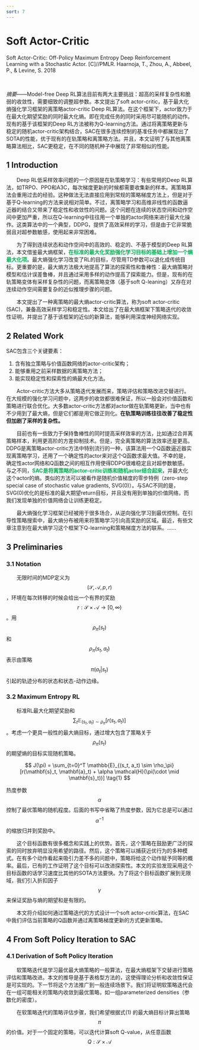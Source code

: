 ```yaml
---
sort: 7
---
```


#  Soft Actor-Critic

Soft Actor-Critic: Off-Policy Maximum Entropy Deep Reinforcement Learning with a Stochastic Actor. [C]//PMLR. Haarnoja, T., Zhou, A., Abbeel, P., & Levine, S. 2018

<br/>

*摘要*——Model-free Deep RL算法目前有两大主要挑战：超高的采样复杂性和脆弱的收敛性，需要细致的调整超参数。本文提出了soft actor-critic，基于最大化熵强化学习框架的离策略actor-critic Deep RL算法。在这个框架下，actor致力于在最大化期望奖励的同时最大化熵。即在完成任务的同时采用尽可能随机的动作。现有的基于该框架的Deep RL方法被称为Q-learning方法。通过将离策略更新与稳定的随机actor-critic架构结合，SAC在很多连续控制的基准任务中都展现出了SOTA的性能，优于现有的在轨策略和离策略方法。并且，本文证明了与其他离策略算法相比，SAC更稳定，在不同的随机种子中展现了非常相似的性能。

## 1 Introduction

&emsp;&emsp;Deep RL低采样效率问题的一个原因是在轨策略学习：有些常用的Deep RL算法，如TRPO、PPO和A3C，每次梯度更新的时候都需要收集新的样本。离策略算法会重用过去的经验。这种做法无法直接应用到常规的策略梯度方法上，但是对于基于Q-learning的方法来说相对简单。不过，离策略学习和高维非线性的函数逼近器的结合又带来了稳定性和收敛性的问题。这个问题在连续的状态空间和动作空间中更加严重，所以在Q-learning中往往用一个单独的actor网络来进行最大化操作。这类算法中的一个典型，DDPG，提供了高效采样的学习，但是由于它非常脆弱且对超参数敏感，使用起来非常困难。

&emsp;&emsp;为了得到连续状态和动作空间中的高效的、稳定的、不基于模型的Deep RL算法，本文借鉴最大熵框架，<b><font color="#00B050">在标准的最大化奖励强化学习目标的基础上增加一个熵最大化项</font></b>。最大熵强化学习改变了RL的目标，尽管用TD参数可以退化成传统目标。更重要的是，最大熵方法极大地提高了算法的探索性和鲁棒性：最大熵策略对模型和估计误差鲁棒，并且通过采用多样的动作提高了探索能力。但是，现有的在轨策略变体有采样复杂性的问题，而离策略变体（基于soft Q-leaning）又存在对连续动作空间需要复杂的近似推理步骤的问题。

&emsp;&emsp;本文提出了一种离策略的最大熵actor-critic算法，称为soft actor-critic (SAC)，兼备高效采样学习和稳定性。本文给出了在最大熵框架下策略迭代的收敛性证明，并提出了基于该框架的近似的新算法，能够利用深度神经网络实现。

## 2 Related Work

SAC包含三个关键要素：
1. 含有独立策略与价值函数网络的actor-critic架构；
2. 能够重用之前采样数据的离策略方法；
3. 能实现稳定性和探索性的熵最大化方法。

&emsp;&emsp;Actor-critic方法大多从策略迭代发展而来，策略评估和策略改进交替进行。在大规模的强化学习问题中，这两步的收敛都很难保证，所以一般会对价值函数和策略进行联合优化。大多数actor-critic方法都对actor做在轨策略更新，当中也有不少用到了最大熵，但是它们都是用它做正则化。**在轨策略训练往往改善了稳定性但加剧了采样的复杂性。**

&emsp;&emsp;目前也有一些致力于保持鲁棒性的同时提高采样效率的方法，比如通过合并离策略样本，利用更高阶的方差抑制技术。但是，完全离策略的算法效率还是更高。DDPG是离策略actor-critic方法中特别流行的一种，该算法用一个Q函数逼近器实现离策略学习，还用了一个确定性的actor来对这个Q函数求最大值。不幸的是，确定性actor网络和Q函数之间的相互作用使得DDPG很难稳定且对超参数敏感。与之不同，<b><font color="#00B050">SAC是将离策略的actor-critic训练和随机actor结合起来</font></b>，并最大化这个actor的熵。类似的方法可以被看作是随机价值梯度的零步特例（zero-step special case of stochastic value gradients, SVG(0)）。与SAC不同的是，SVG(0)优化的是标准的最大期望return目标，并且没有用到单独的价值网络，而我们发现单独的价值网络会让训练更稳定。

&emsp;&emsp;最大熵强化学习框架已经被用于很多场合，从逆向强化学习到最优控制。在引导性策略搜索中，最大熵分布被用来将策略学习引向高奖励的区域。最近，有些文章注意到在最大熵学习这个框架下Q-learning和策略梯度方法的联系。……

## 3 Preliminaries

### 3.1 Notation

&emsp;&emsp;无限时间的MDP定义为$$(\mathcal{S}, \mathcal{A}, p, r)$$，环境在每次转移的时候会给出一个有界的奖励$$r : \mathcal{S} \times \mathcal{A} \rightarrow [0, \infty)$$。用$$\rho_\pi(s_t)$$和$$\rho_\pi(s_t, a_t)$$表示由策略$$\pi(a_t \vert s_t)$$引起的轨迹分布的状态和状态-动作边缘。

### 3.2 Maximum Entropy RL

&emsp;&emsp;标准RL最大化期望奖励和$$\sum_t \mathbb{E}_{(s_t, a_t) \sim \rho_\pi} [r(s_t, a_t)]$$。考虑一个更具一般性的最大熵目标，通过增大包含了策略关于$$\rho_\pi(s_t)$$的期望熵的目标实现随机策略。

$$  J(\pi)
=   \sum_{t=0}^T \mathbb{E}_{(s_t, a_t) \sim \rho_\pi}
                    [r(\mathbf{s}_t, \mathbf{a}_t) + \alpha \mathcal{H}(\pi(\cdot \mid \mathbf{s}_t))]
\tag{1} $$

热度参数$$\alpha$$控制了最优策略的随机程度。后面的书写中省略了热度参数，因为它总是可以通过$$\alpha^{-1}$$的缩放归并到奖励中。

&emsp;&emsp;这个目标函数有很多概念和实践上的优势。首先，这个策略在鼓励更广泛的探索的同时放弃明显没用希望的路径。然后，这个策略可以捕获近优行为的多种模式。在有多个动作看起来吸引力差不多的问题中，策略将给这个动作赋予同等的概率。最后，已有的工作证明了这个目标可以改进探索性。本文的实验发现采用这个目标函数的话学习速度比其他的SOTA方法要快。为了将这个目标函数扩展到无限域，我们引入折扣因子$$\gamma$$来保证奖励与熵的期望和是有限的。

&emsp;&emsp;本文将介绍如何通过策略迭代的方式设计一个soft actor-critic算法，在SAC中我们评估当前策略的Q函数并通过离策略梯度更新的方式更新策略。

## 4 From Soft Policy Iteration to SAC

### 4.1 Derivation of Soft Policy Iteration

&emsp;&emsp;软策略迭代是学习最优最大熵策略的一般算法，在最大熵框架下交替进行策略评估和策略改进。本文的推导是基于表格型方法的，这使得理论分析和收敛性保证是可实现的。下一节将这个方法推广到一般连续场景下。我们将证明软策略迭代会在一组可能相关的策略内收敛到最优策略，如一组parameterized densities（参数化的密度）。

&emsp;&emsp;在软策略迭代的策略评估步骤，我们希望根据式(1) 的最大熵目标计算出策略$$\pi$$的价值。对于一个固定的策略，可以迭代计算soft Q-value，从任意函数$$Q : \mathcal{S} \times \mathcal{A}$$






<!-- 蓝 -->
<b><font color="#3399ff"></font></b>
<!-- 绿 --><!-- #33cc00 -->
<b><font color="#00B050"></font></b>
<!-- 橙 -->
<b><font color="#FF4500"></font></b>